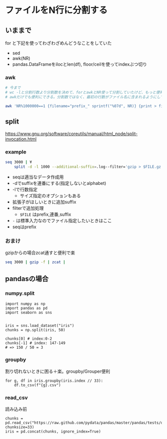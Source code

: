 # ファイルをN行に分割する
## いままで
for と下記を使ってわざわざめんどうなことをしていた

- sed
- awk(NR)
- pandas.DataFrameをilocとlen(df), floor/ceilを使ってindexぶつ切り

### awk
```bash
# 今まで
# wc -lと分割行数より分割数を決めて、forとawkとNR使って分割していたけど、もっと便利なのがあった。
# awkだけでも便利にできる。分割数ではなく、最初の行数がファイル名に含まれるようにしてある。

awk 'NR%1000000==1 {filename="prefix_" sprintf("%07d", NR)} {print > filename}' file.txt
```

## split
https://www.gnu.org/software/coreutils/manual/html_node/split-invocation.html

### example
```bash
seq 3000 | ¥
    split -d -l 1000 --additional-suffix=.log--filter='gzip > $FILE.gz' - seq
```

- seqは適当なデータ作成用
- -dでsuffixを連番にする(指定しないとalphabet)
- -lで行数指定
    - サイズ指定のオプションもある
- 拡張子がほしいときに追加suffix
- filterで追加処理
    - `$FILE` はprefix,連番,suffix
- `-` は標準入力なのでファイル指定したいときはここ
- seqはprefix

### おまけ
gzipからの場合zcat通すと便利で楽

```bash
seq 3000 | gzip -f | zcat |
```


## pandasの場合
### numpy.split
```python3
import numpy as np
import pandas as pd
import seaborn as sns


iris = sns.load_dataset("iris")
chunks = np.split(iris, 50)

chunks[0] # index:0-2
chunks[-1] # index: 147-149
# => 150 / 50 = 3
```

### groupby
割り切れないときに困る＋楽。groupby/Grouper便利

```python3
for g, df in iris.groupby(iris.index // 33):
    df.to_csv(f"{g}.csv")
```

### read_csv
読み込み前

```python3
chunks = pd.read_csv("https://raw.github.com/pydata/pandas/master/pandas/tests/data/iris.csv", chunksize=33)
iris = pd.concat(chunks, ignore_index=True)
```
